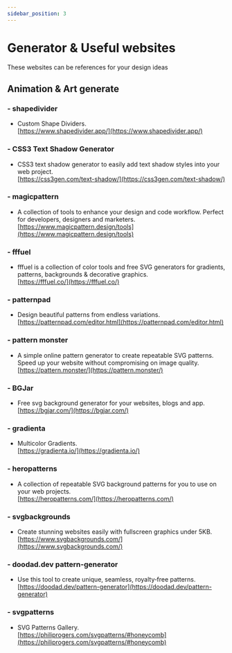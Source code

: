 ```yaml
---
sidebar_position: 3
---
```


# Generator & Useful websites
These websites can be references for your design ideas 

## Animation & Art generate
### - shapedivider
- Custom Shape Dividers.      
[https://www.shapedivider.app/](https://www.shapedivider.app/)

### - CSS3 Text Shadow Generator
- CSS3 text shadow generator to easily add text shadow styles into your web project.       
[https://css3gen.com/text-shadow/](https://css3gen.com/text-shadow/)

### - magicpattern
- A collection of tools to enhance your design and code workflow. Perfect for developers, designers and marketers.        
[https://www.magicpattern.design/tools](https://www.magicpattern.design/tools)

### - fffuel
- fffuel is a collection of color tools and free SVG generators for gradients, patterns, backgrounds & decorative graphics.          
[https://fffuel.co/](https://fffuel.co/)

### - patternpad
- Design beautiful patterns from endless variations.          
[https://patternpad.com/editor.html](https://patternpad.com/editor.html)

### - pattern monster
- A simple online pattern generator to create repeatable SVG patterns. Speed up your website without compromising on image quality.        
[https://pattern.monster/](https://pattern.monster/)  

### - BGJar
- Free svg background generator for your websites, blogs and app.         
[https://bgjar.com/](https://bgjar.com/)  

### - gradienta
- Multicolor Gradients.          
[https://gradienta.io/](https://gradienta.io/)  

### - heropatterns
- A collection of repeatable SVG background patterns for you to use on your web projects.            
[https://heropatterns.com/](https://heropatterns.com/)  

### - svgbackgrounds
- Create stunning websites easily with fullscreen graphics under 5KB.          
[https://www.svgbackgrounds.com/](https://www.svgbackgrounds.com/)  

### - doodad.dev pattern-generator
- Use this tool to create unique, seamless, royalty‑free patterns.            
[https://doodad.dev/pattern-generator](https://doodad.dev/pattern-generator)  

### - svgpatterns
- SVG Patterns Gallery.              
[https://philiprogers.com/svgpatterns/#honeycomb](https://philiprogers.com/svgpatterns/#honeycomb)  
